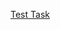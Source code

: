 <!-- Please include a summary of the change and which issue is fixed. Please also include relevant motivation and context. List any dependencies that are required for this change. -->

[Test Task](https://twtest.teamwork.com/#/tasks/20613952) <!-- Dummy test task to make sure the test job runs - replace with real link where necessary. -->
